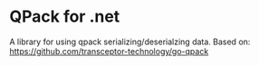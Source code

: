 # QPack for .net
A library for using qpack serializing/deserialzing data.  Based on:
https://github.com/transceptor-technology/go-qpack
